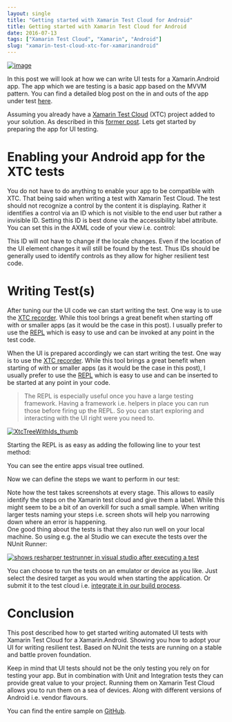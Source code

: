 ```yaml
---
layout: single
title: "Getting started with Xamarin Test Cloud for Android"
title: Getting started with Xamarin Test Cloud for Android
date: 2016-07-13
tags: ["Xamarin Test Cloud", "Xamarin", "Android"]
slug: "xamarin-test-cloud-xtc-for-xamarinandroid"
---
```


[![image](https://mallibone.com/posts/files/c2526010-57a9-4e1b-8ffc-120819ebbeee.png "image")](https://mallibone.com/posts/files/ee2e2ffd-ec1d-4d37-8ac8-a49e8b26b2e4.png)
 
In this post we will look at how we can write UI tests for a Xamarin.Android app. The app which we are testing is a basic app based on the MVVM pattern. You can find a detailed blog post on the in and outs of the app under test [here](https://mallibone.com/post/xamarinandroid-and-mvvm-light-bindings "Link to post describing the MVVM based app").
 
Assuming you already have a [Xamarin Test Cloud](https://www.xamarin.com/test-cloud "The Xamarin Testcloud website") (XTC) project added to your solution. As described in this [former post](https://mallibone.com/post/write-your-first-xamarin-test-cloud-tests-for-xamarinforms "Link to blog post on getting started with Xamarin Test Cloud"). Lets get started by preparing the app for UI testing.
 
# Enabling your Android app for the XTC tests
 
You do not have to do anything to enable your app to be compatible with XTC. That being said when writing a test with Xamarin Test Cloud. The test should not recognize a control by the content it is displaying. Rather it identifies a control via an ID which is not visible to the end user but rather a invisible ID. Setting this ID is best done via the accessibility label attribute. You can set this in the AXML code of your view i.e. control:
 
<script src="https://gist.github.com/mallibone/3559cb0d87eed8b1e74912281d611165.js"></script>
 
This ID will not have to change if the locale changes. Even if the location of the UI element changes it will still be found by the test. Thus IDs should be generally used to identify controls as they allow for higher resilient test code.
 
# Writing Test(s)
 
After tuning our the UI code we can start writing the test. One way is to use the [XTC recorder](https://www.xamarin.com/test-cloud/recorder). While this tool brings a great benefit when starting off with or smaller apps (as it would be the case in this post). I usually prefer to use the [REPL](https://en.wikipedia.org/wiki/Read%E2%80%93eval%E2%80%93print_loop) which is easy to use and can be invoked at any point in the test code.
 
When the UI is prepared accordingly we can start writing the test. One way is to use the [XTC recorder](https://www.xamarin.com/test-cloud/recorder "Link to official Xamarin Test Cloud recorder website"). While this tool brings a great benefit when starting of with or smaller apps (as it would be the case in this post), I usually prefer to use the [REPL](https://en.wikipedia.org/wiki/Read%E2%80%93eval%E2%80%93print_loop "Wikipedia site over Read-eval-print loop (REPL)") which is easy to use and can be inserted to be started at any point in your code.
 

> The REPL is especially useful once you have a large testing framework. Having a framework i.e. helpers in place you can run those before firing up the REPL. So you can start exploring and interacting with the UI right were you need to.

 
[![XtcTreeWithIds_thumb](https://mallibone.com/posts/files/6e9ed995-95fe-4b94-a312-23d3d70634ef.png "XtcTreeWithIds_thumb")](https://mallibone.com/posts/files/5d547587-883e-440e-927c-edc999e8cc31.png)
 
Starting the REPL is as easy as adding the following line to your test method:
 
<script src="https://gist.github.com/mallibone/b21e9816b0051fc079235e317fc57af0.js"></script>
 
You can see the entire apps visual tree outlined.
 
Now we can define the steps we want to perform in our test:
 
<script src="https://gist.github.com/mallibone/087161f91e644874b92e5bb94bfcd626.js"></script>
 
Note how the test takes screenshots at every stage. This allows to easily identify the steps on the Xamarin test cloud and give them a label. While this might seem to be a bit of an overkill for such a small sample. When writing larger tests naming your steps i.e. screen shots will help you narrowing down where an error is happening.  
One good thing about the tests is that they also run well on your local machine. So using e.g. the al Studio we can execute the tests over the NUnit Runner:

[![shows resharper testrunner in visual studio after executing a test](https://mallibone.com/posts/files/43cad23d-c32c-44b9-885a-70e450ea286e.png "shows resharper testrunner in visual studio after executing a test")](https://mallibone.com/posts/files/2ec1e9fc-2cd7-42c7-aba2-9a8b95c5754f.png)
 
You can choose to run the tests on an emulator or device as you like. Just select the desired target as you would when starting the application. Or submit it to the test cloud i.e. [integrate it in our build process](https://mallibone.com/post/see-how-to-run-xamarin-test-cloud-runs-from-the-command-line).
 
# Conclusion
 
This post described how to get started writing automated UI tests with Xamarin Test Cloud for a Xamarin.Android. Showing you how to adopt your UI for writing resilient test. Based on NUnit the tests are running on a stable and battle proven foundation.

Keep in mind that UI tests should not be the only testing you rely on for testing your app. But in combination with Unit and Integration tests they can provide great value to your project. Running them on Xamarin Test Cloud allows you to run them on a sea of devices. Along with different versions of Android i.e. vendor flavours.

You can find the entire sample on [GitHub](https://github.com/mallibone/Xtc101).
